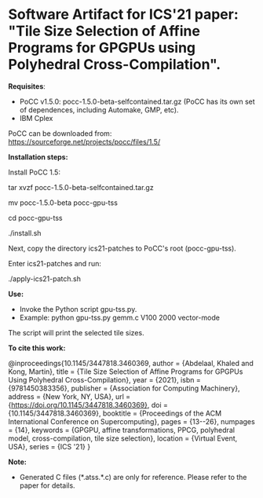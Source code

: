 # Software Artifact for ICS'21 paper: "Tile Size Selection of Affine Programs for GPGPUs using Polyhedral Cross-Compilation".

**Requisites**:

- PoCC v1.5.0: pocc-1.5.0-beta-selfcontained.tar.gz
(PoCC has its own set of dependences, including Automake, GMP, etc).
- IBM Cplex

PoCC can be downloaded from: https://sourceforge.net/projects/pocc/files/1.5/


**Installation steps:**

Install PoCC 1.5:

tar xvzf pocc-1.5.0-beta-selfcontained.tar.gz

mv pocc-1.5.0-beta pocc-gpu-tss

cd pocc-gpu-tss

./install.sh

Next, copy the directory ics21-patches to PoCC's root (pocc-gpu-tss).

Enter ics21-patches and run:

./apply-ics21-patch.sh



**Use:**
- Invoke the Python script gpu-tss.py.
- Example: python gpu-tss.py gemm.c V100 2000 vector-mode

The script will print the selected tile sizes.


**To cite this work:**

@inproceedings{10.1145/3447818.3460369,
author = {Abdelaal, Khaled and Kong, Martin},
title = {Tile Size Selection of Affine Programs for GPGPUs Using Polyhedral Cross-Compilation},
year = {2021},
isbn = {9781450383356},
publisher = {Association for Computing Machinery},
address = {New York, NY, USA},
url = {https://doi.org/10.1145/3447818.3460369},
doi = {10.1145/3447818.3460369},
booktitle = {Proceedings of the ACM International Conference on Supercomputing},
pages = {13--26},
numpages = {14},
keywords = {GPGPU, affine transformations, PPCG, polyhedral model, cross-compilation, tile size selection},
location = {Virtual Event, USA},
series = {ICS '21}
}

**Note:**
- Generated C files (\*.atss.\*.c) are only for reference. Please refer to the paper for details.
